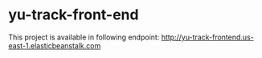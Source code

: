 # yu-track-front-end

This project is available in following endpoint: http://yu-track-frontend.us-east-1.elasticbeanstalk.com

